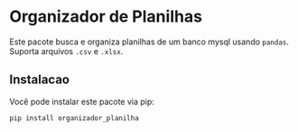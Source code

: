 # Organizador de Planilhas

Este pacote busca e organiza planilhas de um banco mysql usando `pandas`. Suporta arquivos `.csv` e `.xlsx`.

## Instalacao

Você pode instalar este pacote via pip:

```bash
pip install organizador_planilha
